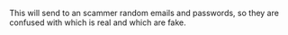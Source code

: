 This will send to an scammer random emails and passwords, so they are confused with which is real and which are fake.
